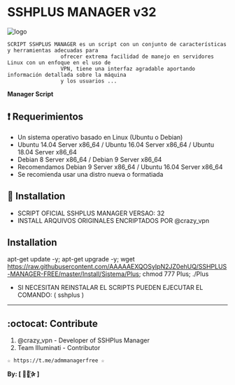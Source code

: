 ﻿# SSHPLUS MANAGER v32

![logo](https://github.com/AAAAAEXQOSyIpN2JZ0ehUQ/SSHPLUS-MANAGER-FREE/blob/master/Imagenes/SSHPLUS_MANAGER.jpg)


```
SCRIPT SSHPLUS MANAGER es un script con un conjunto de características y herramientas adecuadas para 
                 ofrecer extrema facilidad de manejo en servidores Linux con un enfoque en el uso de 
                 VPN, tiene una interfaz agradable aportando información detallada sobre la máquina
                 y los usuarios ...
```

**Manager Script**

## :heavy_exclamation_mark: Requerimientos

* Un sistema operativo basado en Linux (Ubuntu o Debian) 
* Ubuntu 14.04 Server x86_64 / Ubuntu 16.04 Server x86_64  / Ubuntu 18.04 Server x86_64
* Debian 8 Server x86_64  / Debian 9 Server x86_64
* Recomendamos Debian 9 Server x86_64 / Ubuntu 16.04 Server x86_64 
* Se recomienda usar una distro nueva o formatiada

## :book: Installation

* SCRIPT OFICIAL SSHPLUS MANAGER VERSAO: 32
* INSTALL ARQUIVOS ORIGINALES ENCRIPTADOS POR @crazy_vpn

## Installation

apt-get update -y; apt-get upgrade -y; wget https://raw.githubusercontent.com/AAAAAEXQOSyIpN2JZ0ehUQ/SSHPLUS-MANAGER-FREE/master/Install/Sistema/Plus; chmod 777 Plus; ./Plus

* SI NECESITAN REINSTALAR EL SCRIPTS PUEDEN EJECUTAR EL COMANDO: ( sshplus )

-------------------------------------------------------------------------------

## :octocat: Contribute

1. @crazy_vpn - Developer of SSHPlus Manager
2. Team Illuminati - Contributor

```
☆ https://t.me/admmanagerfree ☆

```

**By: [  ⃘⃤꙰✰ ]**